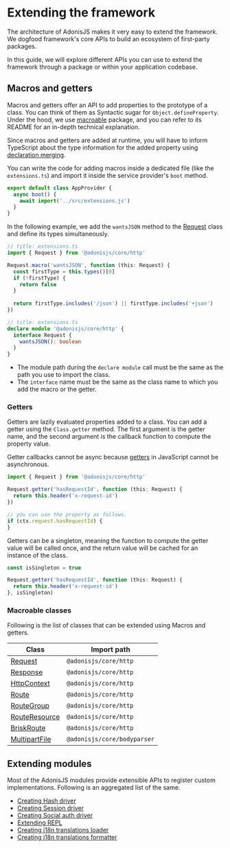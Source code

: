 # Extending the framework

The architecture of AdonisJS makes it very easy to extend the framework. We dogfood framework's core APIs to build an ecosystem of first-party packages.

In this guide, we will explore different APIs you can use to extend the framework through a package or within your application codebase.

## Macros and getters

Macros and getters offer an API to add properties to the prototype of a class. You can think of them as Syntactic sugar for `Object.defineProperty`. Under the hood, we use [macroable](https://github.com/poppinss/macroable) package, and you can refer to its README for an in-depth technical explanation.

Since macros and getters are added at runtime, you will have to inform TypeScript about the type information for the added property using [declaration merging](https://www.typescriptlang.org/docs/handbook/declaration-merging.html).

You can write the code for adding macros inside a dedicated file (like the `extensions.ts`) and import it inside the service provider's `boot` method.

```ts
export default class AppProvider {
  async boot() {
    await import('../src/extensions.js')
  }
}
```

In the following example, we add the `wantsJSON` method to the [Request](../http/request.md) class and define its types simultaneously.

```ts
// title: extensions.ts
import { Request } from '@adonisjs/core/http'

Request.macro('wantsJSON', function (this: Request) {
  const firstType = this.types()[0]
  if (!firstType) {
    return false
  }
  
  return firstType.includes('/json') || firstType.includes('+json')
})
```

```ts
// title: extensions.ts
declare module '@adonisjs/core/http' {
  interface Request {
    wantsJSON(): boolean
  }
}
```

- The module path during the `declare module` call must be the same as the path you use to import the class.
- The `interface` name must be the same as the class name to which you add the macro or the getter.

### Getters

Getters are lazily evaluated properties added to a class. You can add a getter using the `Class.getter` method. The first argument is the getter name, and the second argument is the callback function to compute the property value.

Getter callbacks cannot be async because [getters](https://developer.mozilla.org/en-US/docs/Web/JavaScript/Reference/Functions/get) in JavaScript cannot be asynchronous.

```ts
import { Request } from '@adonisjs/core/http'

Request.getter('hasRequestId', function (this: Request) {
  return this.header('x-request-id')
})

// you can use the property as follows.
if (ctx.request.hasRequestId) {
}
```

Getters can be a singleton, meaning the function to compute the getter value will be called once, and the return value will be cached for an instance of the class.

```ts
const isSingleton = true

Request.getter('hasRequestId', function (this: Request) {
  return this.header('x-request-id')
}, isSingleton)
```

### Macroable classes

Following is the list of classes that can be extended using Macros and getters.

| Class | Import path |
|------|------------|
| [Request](https://github.com/adonisjs/http-server/blob/next/src/request.ts) | `@adonisjs/core/http` |
| [Response](https://github.com/adonisjs/http-server/blob/next/src/response.ts) | `@adonisjs/core/http` |
| [HttpContext](https://github.com/adonisjs/http-server/blob/next/src/http_context/main.ts) | `@adonisjs/core/http` |
| [Route](https://github.com/adonisjs/http-server/blob/next/src/router/route.ts) | `@adonisjs/core/http` |
| [RouteGroup](https://github.com/adonisjs/http-server/blob/next/src/router/group.ts) | `@adonisjs/core/http` |
| [RouteResource](https://github.com/adonisjs/http-server/blob/next/src/router/resource.ts) | `@adonisjs/core/http` |
| [BriskRoute](https://github.com/adonisjs/http-server/blob/next/src/router/brisk.ts) | `@adonisjs/core/http` |
| [MultipartFile](https://github.com/adonisjs/bodyparser/blob/next/src/multipart/file.ts) | `@adonisjs/core/bodyparser` |

## Extending modules
Most of the AdonisJS modules provide extensible APIs to register custom implementations. Following is an aggregated list of the same.

- [Creating Hash driver](../security/hash.md#creating-a-custom-hash-driver)
- [Creating Session driver](../http/session.md#creating-a-custom-session-driver)
- [Creating Social auth driver](../digging_deeper/social_auth.md#creating-a-custom-social-driver)
- [Extending REPL](../ace/repl.md#adding-custom-methods-to-repl)
- [Creating i18n translations loader](../digging_deeper/i18n.md#creating-a-custom-translation-loader)
- [Creating i18n translations formatter](../digging_deeper/i18n.md#creating-a-custom-translation-formatter)
